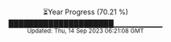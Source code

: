 <p align="center">
⏳Year Progress (70.21 %) <br>
█████████████████████▁▁▁▁▁▁▁▁▁ <br>
<sub>Updated: Thu, 14 Sep 2023 06:21:08 GMT</sub>
</p>

